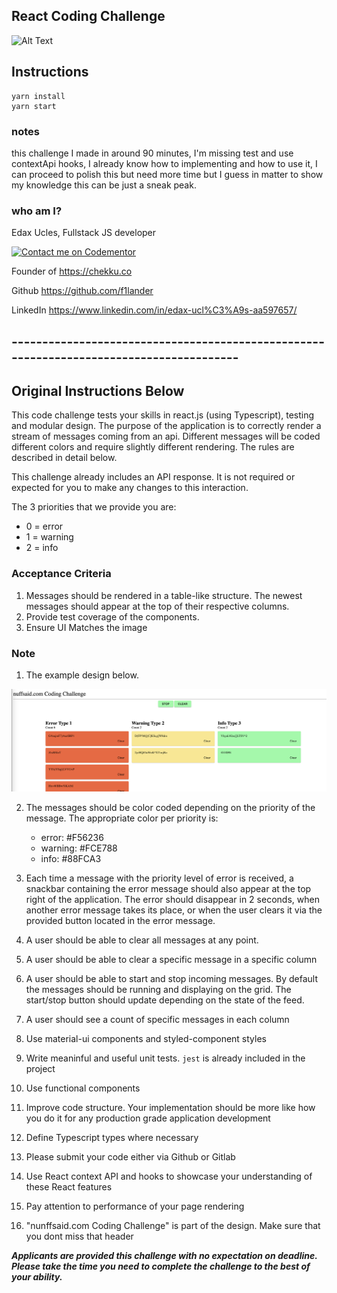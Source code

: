 ## React Coding Challenge

![Alt Text](https://media.giphy.com/media/4obdC3HAjFPtCkjCxX/giphy.gif?cid=790b7611c43b27f81fe60d54b6d0617e49c8758c02e35002&rid=giphy.gif&ct=g)

## Instructions

```
yarn install
yarn start
```

### notes

this challenge I made in around 90 minutes, I'm missing test and use contextApi hooks, I already know how to implementing and how to use it, I can proceed to polish this but need more time but I guess in matter to show my knowledge this can be just a sneak peak.

### who am I?

Edax Ucles, Fullstack JS developer

[![Contact me on Codementor](https://www.codementor.io/m-badges/edaxfilanderucleshernandez/im-a-cm-b.svg)](https://www.codementor.io/@edaxfilanderucleshernandez?refer=badge)

Founder of
https://chekku.co

Github
https://github.com/f1lander

LinkedIn
https://www.linkedin.com/in/edax-ucl%C3%A9s-aa597657/
## ----------------------------------------------------------------------------------------
## Original Instructions Below

This code challenge tests your skills in react.js (using Typescript), testing and modular design.
The purpose of the application is to correctly render a stream of messages coming from an api. Different messages will be coded different colors and require slightly different rendering. The rules are described in detail below.

This challenge already includes an API response. It is not required or expected for you to make any changes to this interaction.

The 3 priorities that we provide you are:
  * 0 = error
  * 1 = warning
  * 2 = info

### Acceptance Criteria

1. Messages should be rendered in a table-like structure. The newest messages should appear at the top of their respective columns.
2. Provide test coverage of the components. 
3. Ensure UI Matches the image

### Note

1. The example design below.

![Example Design](./mock.png)

2. The messages should be color coded depending on the priority of the message. The appropriate color per priority is:

   * error: #F56236
   * warning: #FCE788
   * info: #88FCA3
3. Each time a message with the priority level of error is received, a snackbar containing the error message should also appear at the top right of the application. The error should disappear in 2 seconds, when another error message takes its place, or when the user clears it via the provided button located in the error message.
4. A user should be able to clear all messages at any point.
5. A user should be able to clear a specific message in a specific column
6. A user should be able to start and stop incoming messages. By default the messages should be running and displaying on the grid. The start/stop button should update depending on the state of the feed.
7. A user should see a count of specific messages in each column
8. Use material-ui components and styled-component styles
9. Write meaninful and useful unit tests. `jest` is already included in the project
10. Use functional components
11. Improve code structure. Your implementation should be more like how you do it for any production grade application development
12. Define Typescript types where necessary
13. Please submit your code either via Github or Gitlab
14. Use React context API and hooks to showcase your understanding of these React features
15. Pay attention to performance of your page rendering
16. "nunffsaid.com Coding Challenge" is part of the design. Make sure that you dont miss that header

***Applicants are provided this challenge with no expectation on deadline. Please take the time you need to complete the challenge to the best of your ability.***
